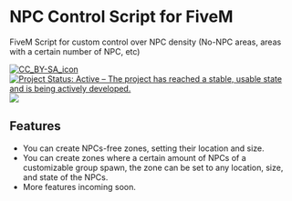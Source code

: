 # NPC Control Script for FiveM
FiveM Script for custom control over NPC density (No-NPC areas, areas with a certain number of NPC, etc)
<p align="left">
  <a href="https://creativecommons.org/licenses/by-sa/4.0/"><img src="https://licensebuttons.net/l/by-sa/4.0/88x31.png" alt="CC_BY-SA_icon"/></a>
  <a href="https://www.repostatus.org/#active"><img src="https://www.repostatus.org/badges/latest/active.svg" alt="Project Status: Active – The project has reached a stable, usable state and is being actively developed." /></a>
  <img src="https://badge.eu.org/github/license/silvericarus/si_npccontrol"/>
  <!--<img src="https://badge.eu.org/static/tag/5c5c5c/v1.0/FF6F00?icon=tag&opacity=0.8"/>-->
</p>

## Features
* You can create NPCs-free zones, setting their location and size.
* You can create zones where a certain amount of NPCs of a customizable group spawn, the zone can be set to any location, size, and state of the NPCs.
* More features incoming soon.